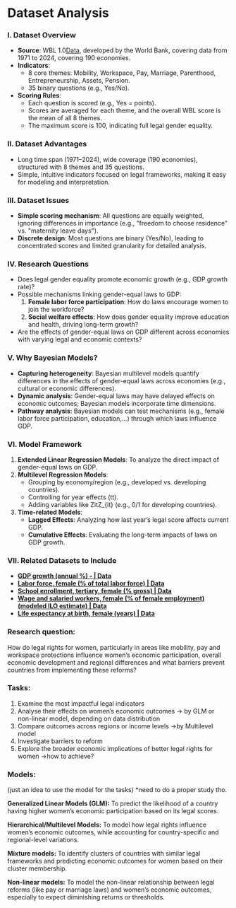 # **Dataset Analysis**

### **Ⅰ. Dataset Overview**

- **Source**: WBL 1.0[Data](https://wbl.worldbank.org/en/wbl-data), developed by the World Bank, covering data from 1971 to 2024, covering 190 economies.
- **Indicators**:
  - 8 core themes: Mobility, Workspace, Pay, Marriage, Parenthood, Entrepreneurship, Assets, Pension.
  - 35 binary questions (e.g., Yes/No).
- **Scoring Rules**:
  - Each question is scored (e.g., Yes = points).
  - Scores are averaged for each theme, and the overall WBL score is the mean of all 8 themes.
  - The maximum score is 100, indicating full legal gender equality.

### **Ⅱ. Dataset Advantages**

- Long time span (1971–2024), wide coverage (190 economies), structured with 8 themes and 35 questions.
- Simple, intuitive indicators focused on legal frameworks, making it easy for modeling and interpretation.

### **Ⅲ. Dataset Issues**

- **Simple scoring mechanism**: All questions are equally weighted, ignoring differences in importance (e.g., "freedom to choose residence" vs. "maternity leave days").
- **Discrete design**: Most questions are binary (Yes/No), leading to concentrated scores and limited granularity for detailed analysis.

### **Ⅳ. Research Questions**

- Does legal gender equality promote economic growth (e.g., GDP growth rate)?
- Possible mechanisms linking gender-equal laws to GDP:
  1. **Female labor force participation**: How do laws encourage women to join the workforce? 
  2. **Social welfare effects**: How does gender equality improve education and health, driving long-term growth?
- Are the effects of gender-equal laws on GDP different across economies with varying legal and economic contexts?

### **Ⅴ. Why Bayesian Models?**

- **Capturing heterogeneity**: Bayesian multilevel models quantify differences in the effects of gender-equal laws across economies (e.g., cultural or economic differences).
- **Dynamic analysis**: Gender-equal laws may have delayed effects on economic outcomes; Bayesian models incorporate time dimensions.
- **Pathway analysis**: Bayesian models can test mechanisms (e.g., female labor force participation, education,...) through which laws influence GDP.

### **Ⅵ. Model Framework**

1. **Extended Linear Regression Models**: To analyze the direct impact of gender-equal laws on GDP.
2. **Multilevel Regression Models**:
   - Grouping by economy/region (e.g., developed vs. developing countries).
   - Controlling for year effects (tt).
   - Adding variables like ZitZ_{it} (e.g., 0/1 for developing countries).
3. **Time-related Models**:
   - **Lagged Effects**: Analyzing how last year’s legal score affects current GDP.
   - **Cumulative Effects**: Evaluating the long-term impacts of laws on GDP growth.

### **Ⅶ. Related Datasets to Include**

- [**GDP growth (annual %) - | Data**](https://data.worldbank.org/indicator/NY.GDP.MKTP.KD.ZG?end=2023&locations=Z7%3B&start=2000&view=chart&year=2000)
- [**Labor force, female (% of total labor force) | Data**](https://data.worldbank.org/indicator/SL.TLF.TOTL.FE.ZS)
- [**School enrollment, tertiary, female (% gross) | Data**](https://data.worldbank.org/indicator/SE.TER.ENRR.FE)
- [**Wage and salaried workers, female (% of female employment) (modeled ILO estimate) | Data**](https://data.worldbank.org/indicator/SL.EMP.WORK.FE.ZS)
- [**Life expectancy at birth, female (years) | Data**](https://data.worldbank.org/indicator/SP.DYN.LE00.FE.IN)



### **Research question:**

How do legal rights for women, particularly in areas like mobility, pay and workspace protections influence women’s economic participation, overall economic development and regional differences and what barriers prevent countries from implementing these reforms?

### **Tasks:**

1. Examine the most impactful legal indicators 
2. Analyse their effects on women’s economic outcomes -> by GLM or non-linear model, depending on data distribution
3. Compare outcomes across regions or income levels ->by Multilevel model
4. Investigate barriers to reform 
5. Explore the broader economic implications of better legal rights for women ->how to achieve?

### **Models:** 

(just an idea to use the model for the tasks) *need to do a proper study tho.

**Generalized Linear Models (GLM):** To predict the likelihood of a country having higher women’s economic participation based on its legal scores.

**Hierarchical/Multilevel Models:** To model how legal rights influence women’s economic outcomes, while accounting for country-specific and regional-level variations.

**Mixture models:** To identify clusters of countries with similar legal frameworks and predicting economic outcomes for women based on their cluster membership. 

**Non-linear models:** To model the non-linear relationship between legal reforms (like pay or marriage laws) and women’s economic outcomes, especially to expect diminishing returns or thresholds. 